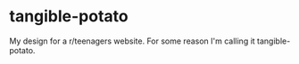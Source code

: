 # tangible-potato
My design for a r/teenagers website. For some reason I'm calling it tangible-potato.
